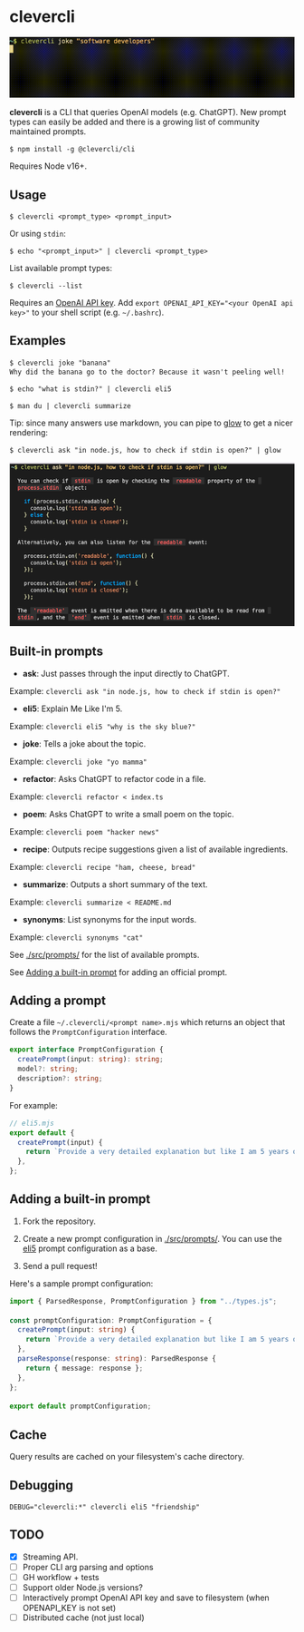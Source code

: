# clevercli

![deverloper-joke-example](./images/developer-joke.gif)

**clevercli** is a CLI that queries OpenAI models (e.g. ChatGPT). New prompt types can easily be added and there is a growing list of community maintained prompts.

```console
$ npm install -g @clevercli/cli
```

Requires Node v16+.

## Usage

```console
$ clevercli <prompt_type> <prompt_input>
```

Or using `stdin`:

```console
$ echo "<prompt_input>" | clevercli <prompt_type>
```

List available prompt types:

```
$ clevercli --list
```

Requires an [OpenAI API key](https://platform.openai.com/account/api-keys). Add `export OPENAI_API_KEY="<your OpenAI api key>"` to your shell script (e.g. `~/.bashrc`).

## Examples

```console
$ clevercli joke "banana"
Why did the banana go to the doctor? Because it wasn't peeling well!
```

```console
$ echo "what is stdin?" | clevercli eli5
```

```console
$ man du | clevercli summarize
```

Tip: since many answers use markdown, you can pipe to [glow](https://github.com/charmbracelet/glow) to get a nicer rendering:

```console
$ clevercli ask "in node.js, how to check if stdin is open?" | glow
```

![glow-example](./images/glow-example.png)

## Built-in prompts

- **ask**: Just passes through the input directly to ChatGPT.

Example: `clevercli ask "in node.js, how to check if stdin is open?"`

- **eli5**: Explain Me Like I'm 5.

Example: `clevercli eli5 "why is the sky blue?"`

- **joke**: Tells a joke about the topic.

Example: `clevercli joke "yo mamma"`

- **refactor**: Asks ChatGPT to refactor code in a file.

Example: `clevercli refactor < index.ts`

- **poem**: Asks ChatGPT to write a small poem on the topic.

Example: `clevercli poem "hacker news"`

- **recipe**: Outputs recipe suggestions given a list of available ingredients.

Example: `clevercli recipe "ham, cheese, bread"`

- **summarize**: Outputs a short summary of the text.

Example: `clevercli summarize < README.md`

- **synonyms**: List synonyms for the input words.

Example: `clevercli synonyms "cat"`

See [./src/prompts/](./src/prompts) for the list of available prompts.

See [Adding a built-in prompt](#adding-a-built-in-prompt) for adding an official prompt.

## Adding a prompt

Create a file `~/.clevercli/<prompt name>.mjs` which returns an object that follows the `PromptConfiguration` interface.

```typescript
export interface PromptConfiguration {
  createPrompt(input: string): string;
  model?: string;
  description?: string;
}
```

For example:

```javascript
// eli5.mjs
export default {
  createPrompt(input) {
    return `Provide a very detailed explanation but like I am 5 years old (ELI5) on this topic: ${input}.\n###\n`;
  },
};
```

## Adding a built-in prompt

1. Fork the repository.

2. Create a new prompt configuration in [./src/prompts/](./src/prompts/). You can use the [eli5](./src/prompts/eli5.ts) prompt configuration as a base.

3. Send a pull request!

Here's a sample prompt configuration:

```typescript
import { ParsedResponse, PromptConfiguration } from "../types.js";

const promptConfiguration: PromptConfiguration = {
  createPrompt(input: string) {
    return `Provide a very detailed explanation but like I am 5 years old (ELI5) on this topic: ${input}.\n###\n`;
  },
  parseResponse(response: string): ParsedResponse {
    return { message: response };
  },
};

export default promptConfiguration;
```

## Cache

Query results are cached on your filesystem's cache directory.

## Debugging

```
DEBUG="clevercli:*" clevercli eli5 "friendship"
```

## TODO

- [x] Streaming API.
- [ ] Proper CLI arg parsing and options
- [ ] GH workflow + tests
- [ ] Support older Node.js versions?
- [ ] Interactively prompt OpenAI API key and save to filesystem (when OPENAPI_KEY is not set)
- [ ] Distributed cache (not just local)
